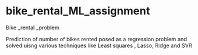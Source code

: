# bike_rental_ML_assignment
Bike _rental _problem 


Prediction of number of bikes rented posed as a regression problem and solved uisng various techniques like Least squares , Lasso, Ridge and SVR

